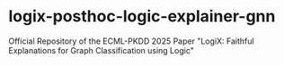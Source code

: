 # logix-posthoc-logic-explainer-gnn
Official Repository of the ECML-PKDD 2025 Paper "LogiX: Faithful Explanations for Graph Classification using Logic"

